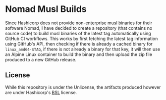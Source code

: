 # Nomad Musl Builds

Since Hashicorp does not provide non-enterprise musl binaries for their software
Nomad, I have decided to create a repository (that contains no source code) to
build musl binaries of the latest tag automatically using GitHub CI workflows.
This works by first fetching the latest tag information using GitHub's API, then
checking if there is already a cached binary for `linux_amd64-$TAG`, if there is
not already a binary for that key, it will then use an Alpine Linux container to
build the binary and then upload the zip file produced to a new GitHub release.

## License

While this repository is under the Unlicense, the artifacts produced however are
under Hashicorp's [BSL](https://github.com/hashicorp/nomad/blob/main/LICENSE)
license.
